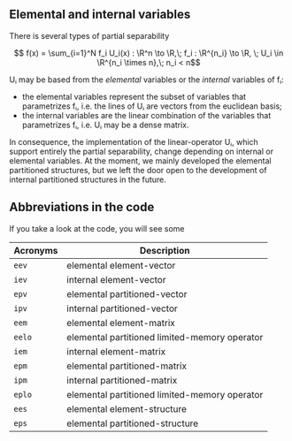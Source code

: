 ## Elemental and internal variables

There is several types of partial separability
```math
  f(x) = \sum_{i=1}^N f_i U_i(x) : \R^n \to \R,\; f_i : \R^{n_i} \to \R, \; U_i \in \R^{n_i \times n},\; n_i < n
```
Uᵢ may be based from the *elemental* variables or the *internal* variables of fᵢ:
- the elemental variables represent the subset of variables that parametrizes fᵢ, i.e. the lines of Uᵢ are vectors from the euclidean basis;
- the internal variables are the linear combination of the variables that parametrizes fᵢ, i.e. Uᵢ may be a dense matrix.

In consequence, the implementation of the linear-operator Uᵢ, which support entirely the partial separability, change depending on internal or elemental variables.
At the moment, we mainly developed the elemental partitioned structures, but we left the door open to the development of internal partitioned structures in the future.

## Abbreviations in the code
If you take a look at the code, you will see some

Acronyms  | Description
----------|------------
`eev`     | elemental element-vector
`iev`     | internal element-vector
`epv`     | elemental partitioned-vector
`ipv`     | internal partitioned-vector
`eem`     | elemental element-matrix
`eelo`    | elemental partitioned limited-memory operator
`iem`     | internal element-matrix
`epm`     | elemental partitioned-matrix
`ipm`     | internal partitioned-matrix
`eplo`    | elemental partitioned limited-memory operator
`ees`     | elemental element-structure
`eps`     | elemental partitioned-structure